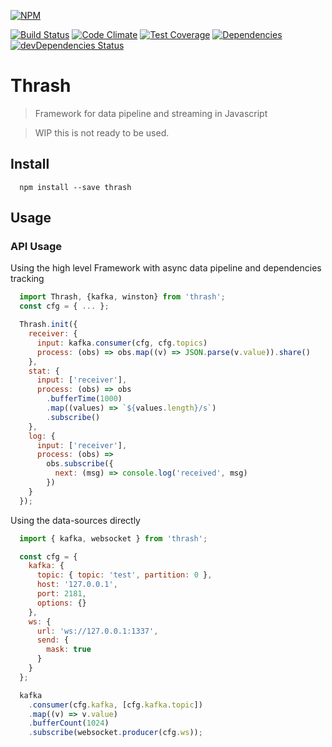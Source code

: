 [![NPM](https://nodei.co/npm/thrash.png)](https://nodei.co/npm/thrash/)

[![Build Status](https://travis-ci.org/cantidio/node-thrash.svg?branch=master)](https://travis-ci.org/cantidio/node-thrash)
[![Code Climate](https://codeclimate.com/github/cantidio/node-thrash/badges/gpa.svg)](https://codeclimate.com/github/cantidio/node-thrash)
[![Test Coverage](https://codeclimate.com/github/cantidio/node-thrash/badges/coverage.svg)](https://codeclimate.com/github/cantidio/node-thrash/coverage)
[![Dependencies](https://david-dm.org/cantidio/node-thrash.svg)](https://david-dm.org/cantidio/node-thrash)
[![devDependencies Status](https://david-dm.org/cantidio/node-thrash/dev-status.svg)](https://david-dm.org/cantidio/node-thrash#info=devDependencies)

# Thrash
> Framework for data pipeline and streaming in Javascript

> WIP  this is not ready to be used.

## Install
```
  npm install --save thrash
```
## Usage

### API Usage

Using the high level Framework with async data pipeline and dependencies tracking
```js
  import Thrash, {kafka, winston} from 'thrash';
  const cfg = { ... };

  Thrash.init({
    receiver: {
      input: kafka.consumer(cfg, cfg.topics)
      process: (obs) => obs.map((v) => JSON.parse(v.value)).share()
    },
    stat: {
      input: ['receiver'],
      process: (obs) => obs
        .bufferTime(1000)
        .map((values) => `${values.length}/s`)
        .subscribe()
    },
    log: {
      input: ['receiver'],
      process: (obs) =>
        obs.subscribe({
          next: (msg) => console.log('received', msg)
        })
    }
  });
```

Using the data-sources directly
```js
  import { kafka, websocket } from 'thrash';

  const cfg = {
    kafka: {
      topic: { topic: 'test', partition: 0 },
      host: '127.0.0.1',
      port: 2181,
      options: {}
    },
    ws: {
      url: 'ws://127.0.0.1:1337',
      send: {
        mask: true
      }
    }
  };

  kafka
    .consumer(cfg.kafka, [cfg.kafka.topic])
    .map((v) => v.value)
    .bufferCount(1024)
    .subscribe(websocket.producer(cfg.ws));
```
